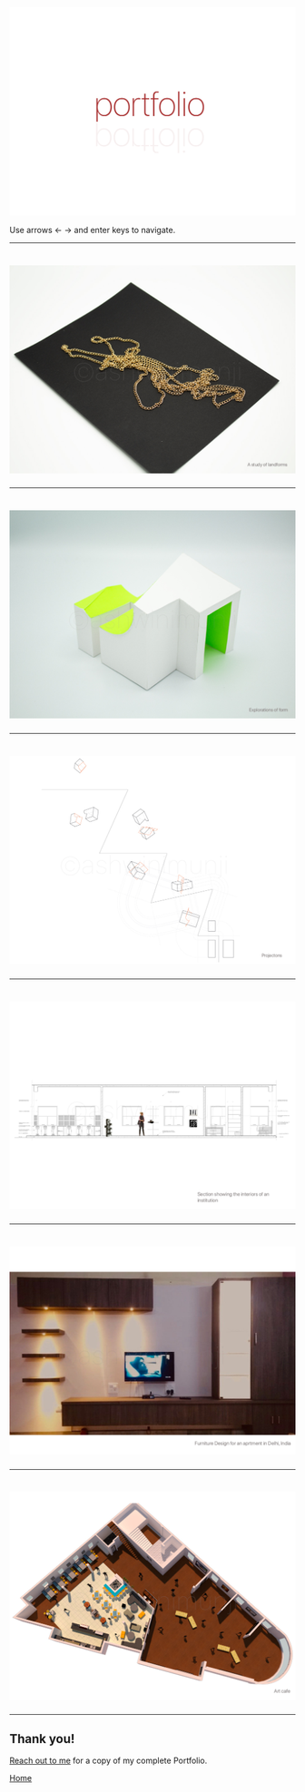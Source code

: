 ![Ashwini Munji Portfolio](./images/start.jpg)

Use arrows ←  → and enter keys to navigate. 

---

# ![Ashwini Munji Board1](./images/Artboard1.jpg)

---

# ![Ashwini Munji Board2](./images/Artboard2.jpg)

---

# ![Ashwini Munji Board3](./images/Artboard3.jpg)

---

# ![Ashwini Munji Board4](./images/Artboard4.jpg)

---

# ![Ashwini Munji Board5](./images/Artboard5.jpg)

---

# ![Ashwini Munji Board6](./images/Artboard6.jpg)

---

## Thank you!

[Reach out to me](mailto:munjiashwini@gmail.com) for a copy of my complete Portfolio. 

[Home](https://www.nimu.work)


